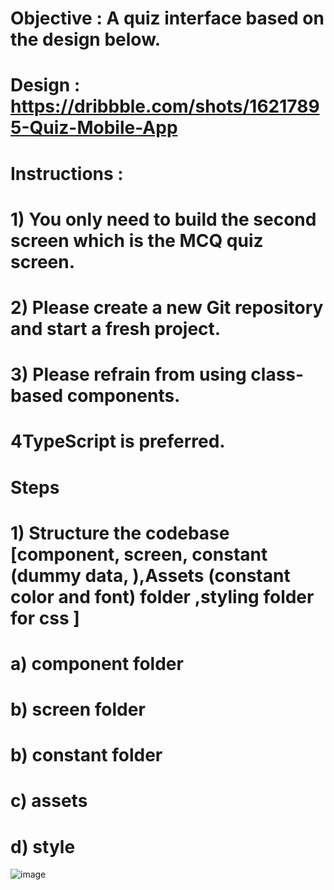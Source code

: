 # Objective : A quiz interface based on the design below.

# Design : https://dribbble.com/shots/16217895-Quiz-Mobile-App

# Instructions :

# 1) You only need to build the second screen which is the MCQ quiz screen.

# 2) Please create a new Git repository and start a fresh project.

# 3) Please refrain from using class-based components.

# 4TypeScript is preferred.

<!-- Please keep a track of the time taken to build this interface and let us know in the end.  -->

# Steps

# 1) Structure the codebase [component, screen, constant (dummy data, ),Assets (constant color and font) folder ,styling folder for css ]

# a) component folder

# b) screen folder

# b) constant folder

# c) assets

# d) style


![image](https://user-images.githubusercontent.com/61110378/148641907-9964d211-5a24-4cbd-bc66-fab185d3fed9.png)
